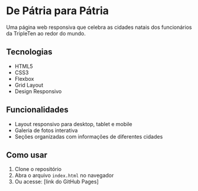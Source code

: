 # De Pátria para Pátria

Uma página web responsiva que celebra as cidades natais dos funcionários da TripleTen ao redor do mundo.

## Tecnologias

- HTML5
- CSS3
- Flexbox
- Grid Layout
- Design Responsivo

## Funcionalidades

- Layout responsivo para desktop, tablet e mobile
- Galeria de fotos interativa
- Seções organizadas com informações de diferentes cidades

## Como usar

1. Clone o repositório
2. Abra o arquivo `index.html` no navegador
3. Ou acesse: [link do GitHub Pages]
